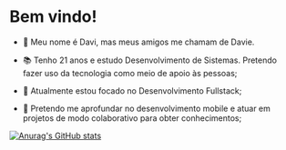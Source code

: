 # Bem vindo!


* 👋 Meu nome é Davi, mas meus amigos me chamam de Davie. 

* 📚 Tenho 21 anos e estudo Desenvolvimento de Sistemas. Pretendo fazer uso da tecnologia como meio de apoio às pessoas;

* 📍 Atualmente estou focado no Desenvolvimento Fullstack;

* 📱 Pretendo me aprofundar no desenvolvimento mobile e atuar em projetos de modo colaborativo para obter conhecimentos;

[![Anurag's GitHub stats](https://github-readme-stats.vercel.app/api?username=daviebatista)](https://github.com/anuraghazra/github-readme-stats)
